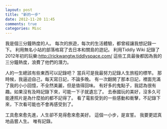 ```yaml
---
layout: post
title: "新的一步"
date: 2012-11-20 11:45
comments: true
categories: Misc
---
```

我是個三分鐘熱度的人。
每次的旅遊，每次的生活體驗，都曾經讓我想記錄一下。
利用無名小站的部落格寫了去日本和關島的遊記。
利用Tiddly Wiki 記錄了2012年初的玩樂:http://rickwangtw.tiddlyspace.com/
這些工具最後都因為我的三分鐘熱度，浪費了他們的潛力。

人的一生總該有些東西可以記錄吧？
當兵可是我最努力記錄人生旅程的標竿。
那時候，我逼迫自己，每天寫日記，不論多晚。
有一次翻開了那本日記，裡面充滿了我的小小回憶，不全然美麗，但是值得回味。
有好多的鬼點子，我認為很有趣。如果沒有及時記錄下來，可能一下子就遺忘了。
去泰國玩的美好，沒多久可能連照片是為什麼拍的都不記得了。
看了電影受到的一些感動和衝擊，不記錄下來，下次看可能也不會再感受到了。

工具愈來愈先進，人生卻不見得愈來愈美好。
這個一小步，是宣誓。
我要更認真地品嘗人生。
唯有記錄。

